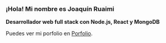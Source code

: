 ### ¡Hola! Mi nombre es Joaquín Ruaimi

**Desarrollador web full stack con Node.js, React y MongoDB**

Puedes ver mi porfolio en [Porfolio](https://joaquinrmi.github.io/porfolio/).

<!--
**joaquinrmi/joaquinrmi** is a ✨ _special_ ✨ repository because its `README.md` (this file) appears on your GitHub profile.

Here are some ideas to get you started:

- 🔭 I’m currently working on ...
- 🌱 I’m currently learning ...
- 👯 I’m looking to collaborate on ...
- 🤔 I’m looking for help with ...
- 💬 Ask me about ...
- 📫 How to reach me: ...
- 😄 Pronouns: ...
- ⚡ Fun fact: ...
-->

